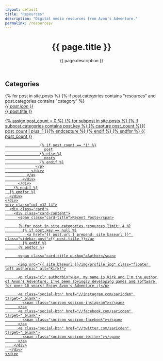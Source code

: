 ```yaml
---
layout: default
title: "Resources"
description: "Digital media resources from Avon's Adventure."
permalink: /resources/
---
```

<header>
  <h1>{{ page.title }}</h1>
  <p>{{ page.description }}</p>
</header>

<div class="container">
  <h2>Categories</h2>
  <div class="row">
    <div class="col m12 l8">
      <div class="row">
      {% for post in site.posts %}
        {% if post.categories contains "resources" and post.categories contains "category" %}
          <div class="col s12 m6">
            <div class="card">
              <a href="{{ post.url | prepend: site.baseurl }}" class="block">
                <div class="card-content center-align">
                  <span class="card-title">
                    <i class="material-icons">{{ post.icon }}</i>
                    <br />
                    {{ post.title }}
                  </span>
                  <p>
                    {% assign post_count = 0 %}
                    {% for subpost in site.posts %}
                      {% if subpost.categories contains post.key %}
                        {% capture post_count %}{{ post_count | plus: 1 }}{% endcapture %}
                      {% endif %}
                    {% endfor %}
                    {{ post_count }}

                    {% if post_count == "1" %}
                      post
                    {% else %}
                      posts
                    {% endif %}
                  </p>
                </div>
              </a>
            </div>
          </div>
        {% endif %}
      {% endfor %}
      </div>
    </div>
    <div class="col m12 l4">
      <div class="card">
        <div class="card-content">
          <span class="card-title">Recent Posts</span>

          {% for post in site.categories.resources limit: 4 %}
            {% if post.key == null %}
              <a href="{{ post.url | prepend: site.baseurl }}" class="sidebar-post">{{ post.title }}</a>
            {% endif %}
          {% endfor %}

          <span class="card-title pushup">Author</span>

          <img src="{{ site.baseurl }}/img/profile.jpg" class="floater left authorpic" alt="Kirk!">

          <p class="clr authorbio">Hey, my name is Kirk and I'm the author of Avon's Adventure. I've been lovingly developing games and software for over 10 years! Enjoy Avon's Adventure :)</p>

          <a class="social-btn" href="//instagram.com/saricden" target="_blank">
            <span class="socicon socicon-instagram"></span>
          </a>
          <a class="social-btn" href="//facebook.com/saricden" target="_blank">
            <span class="socicon socicon-facebook"></span>
          </a>
          <a class="social-btn" href="//twitter.com/saricden" target="_blank">
            <span class="socicon socicon-twitter"></span>
          </a>
        </div>
      </div>
    </div>
  </div>
</div>